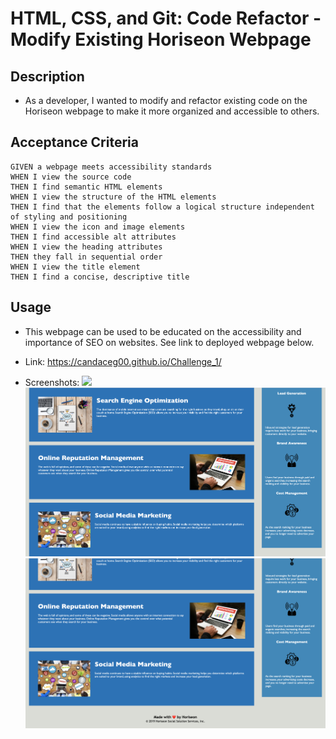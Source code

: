 # HTML, CSS, and Git: Code Refactor - Modify Existing Horiseon Webpage


## Description

* As a developer, I wanted to modify and refactor existing code on the Horiseon webpage to make it more organized and accessible to others.


## Acceptance Criteria

```
GIVEN a webpage meets accessibility standards
WHEN I view the source code
THEN I find semantic HTML elements
WHEN I view the structure of the HTML elements
THEN I find that the elements follow a logical structure independent of styling and positioning
WHEN I view the icon and image elements
THEN I find accessible alt attributes
WHEN I view the heading attributes
THEN they fall in sequential order
WHEN I view the title element
THEN I find a concise, descriptive title
```

## Usage

* This webpage can be used to be educated on the accessibility and importance of SEO on websites. See link to deployed webpage below.

* Link: https://candaceg00.github.io/Challenge_1/

* Screenshots:
    <img src="./assets/images/horiseon1-screenshot.png"/>
    <img src="./assets/images/horiseon2-screenshot.png"/>
    <img src="./assets/images/horiseon3-screenshot.png"/>


